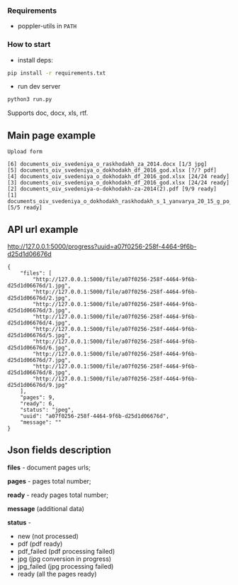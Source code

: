 ### Requirements

- poppler-utils in `PATH`

### How to start

- install deps:

```bash
pip install -r requirements.txt
```

- run dev server

```bash
python3 run.py
```


Supports doc, docx, xls, rtf.

Main page example
-----------------

    Upload form
    
    [6] documents_oiv_svedeniya_o_raskhodakh_za_2014.docx [1/3 jpg]
    [5] documents_oiv_svedeniya_o_dokhodakh_df_2016_god.xlsx [?/? pdf]
    [4] documents_oiv_svedeniya_o_dokhodakh_df_2016_god.xlsx [24/24 ready]
    [3] documents_oiv_svedeniya_o_dokhodakh_df_2016_god.xlsx [24/24 ready]
    [2] documents_oiv_svedeniya-o-dokhodakh-za-2014(2).pdf [9/9 ready]
    [1] documents_oiv_svedeniya_o_dokhodakh_raskhodakh_s_1_yanvarya_20_15_g_po_31.doc [5/5 ready]

API url example
---------------
http://127.0.0.1:5000/progress?uuid=a07f0256-258f-4464-9f6b-d25d1d06676d

    {
        "files": [ 
            "http://127.0.0.1:5000/file/a07f0256-258f-4464-9f6b-d25d1d06676d/1.jpg",
            "http://127.0.0.1:5000/file/a07f0256-258f-4464-9f6b-d25d1d06676d/2.jpg", 
            "http://127.0.0.1:5000/file/a07f0256-258f-4464-9f6b-d25d1d06676d/3.jpg", 
            "http://127.0.0.1:5000/file/a07f0256-258f-4464-9f6b-d25d1d06676d/4.jpg", 
            "http://127.0.0.1:5000/file/a07f0256-258f-4464-9f6b-d25d1d06676d/5.jpg", 
            "http://127.0.0.1:5000/file/a07f0256-258f-4464-9f6b-d25d1d06676d/6.jpg", 
            "http://127.0.0.1:5000/file/a07f0256-258f-4464-9f6b-d25d1d06676d/7.jpg", 
            "http://127.0.0.1:5000/file/a07f0256-258f-4464-9f6b-d25d1d06676d/8.jpg", 
            "http://127.0.0.1:5000/file/a07f0256-258f-4464-9f6b-d25d1d06676d/9.jpg"
        ],
        "pages": 9,
        "ready": 6,
        "status": "jpeg",
        "uuid": "a07f0256-258f-4464-9f6b-d25d1d06676d",
        "message": ""
    }

Json fields description
-----------------------

**files** - document pages urls;

**pages** - pages total number;

**ready** - ready pages total number;

**message** (additional data)

**status** - 
* new (not processed)
* pdf (pdf ready)
* pdf_failed (pdf processing failed)
* jpg (jpg conversion in progress)
* jpg_failed (jpg processing failed)
* ready (all the pages ready)
